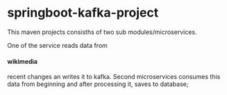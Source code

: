 # springboot-kafka-project

This maven projects consisths of two sub modules/microservices.

One of the service reads data from <h4>wikimedia</h4> recent changes an writes it to kafka.
Second microservices consumes this data from beginning and after processing it, saves to database;
